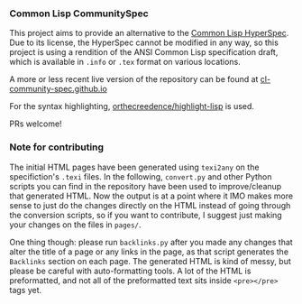 ### Common Lisp CommunitySpec

This project aims to provide an alternative to the [Common Lisp HyperSpec](http://www.lispworks.com/documentation/HyperSpec/Front/index.htm).
Due to its license, the HyperSpec cannot be modified in any way, so this project 
is using a rendition of the ANSI Common Lisp specification draft, which is available in `.info` or `.tex` format on various locations.

A more or less recent live version of the repository can be found at [cl-community-spec.github.io](https://cl-community-spec.github.io)

For the syntax highlighting, [orthecreedence/highlight-lisp](https://github.com/orthecreedence/highlight-lisp) is used.

PRs welcome!

### Note for contributing

The initial HTML pages have been generated using `texi2any` on the specifiction's `.texi` files. In the following, `convert.py` and other Python scripts you can find in
the repository have been used to improve/cleanup that generated HTML. Now the output is at a point where it IMO makes more sense to just do the changes directly on the HTML instead 
of going through the conversion scripts, so if you want to contribute, I suggest just making your changes on the files in `pages/`. 

One thing though: please run `backlinks.py` after you made any changes that alter the title 
of a page or any links in the page, as that script generates the `Backlinks` section on each page.
The generated HTML is kind of messy, but please be careful with auto-formatting tools. A lot of the HTML is preformatted, and not all of the
preformatted text sits inside `<pre></pre>` tags yet.
